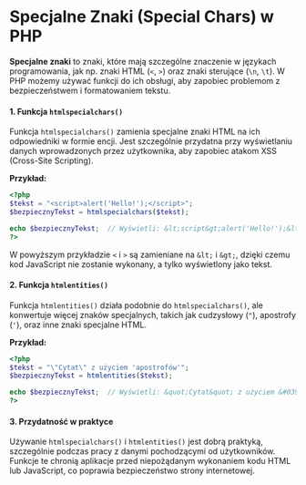 # Specjalne Znaki (Special Chars) w PHP

**Specjalne znaki** to znaki, które mają szczególne znaczenie w językach programowania, jak np. znaki HTML (`<`, `>`) oraz znaki sterujące (`\n`, `\t`). W PHP możemy używać funkcji do ich obsługi, aby zapobiec problemom z bezpieczeństwem i formatowaniem tekstu.

#### 1. Funkcja `htmlspecialchars()`

Funkcja `htmlspecialchars()` zamienia specjalne znaki HTML na ich odpowiedniki w formie encji. Jest szczególnie przydatna przy wyświetlaniu danych wprowadzonych przez użytkownika, aby zapobiec atakom XSS (Cross-Site Scripting).

**Przykład:**
```php
<?php
$tekst = "<script>alert('Hello!');</script>";
$bezpiecznyTekst = htmlspecialchars($tekst);

echo $bezpiecznyTekst;  // Wyświetli: &lt;script&gt;alert('Hello!');&lt;/script&gt;
?>
```

W powyższym przykładzie `<` i `>` są zamieniane na `&lt;` i `&gt;`, dzięki czemu kod JavaScript nie zostanie wykonany, a tylko wyświetlony jako tekst.

#### 2. Funkcja `htmlentities()`

Funkcja `htmlentities()` działa podobnie do `htmlspecialchars()`, ale konwertuje więcej znaków specjalnych, takich jak cudzysłowy (`"`), apostrofy (`'`), oraz inne znaki specjalne HTML.

**Przykład:**
```php
<?php
$tekst = "\"Cytat\" z użyciem 'apostrofów'";
$bezpiecznyTekst = htmlentities($tekst);

echo $bezpiecznyTekst;  // Wyświetli: &quot;Cytat&quot; z użyciem &#039;apostrofów&#039;
?>
```

#### 3. Przydatność w praktyce

Używanie `htmlspecialchars()` i `htmlentities()` jest dobrą praktyką, szczególnie podczas pracy z danymi pochodzącymi od użytkowników. Funkcje te chronią aplikacje przed niepożądanym wykonaniem kodu HTML lub JavaScript, co poprawia bezpieczeństwo strony internetowej.

